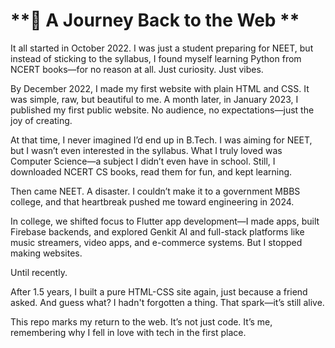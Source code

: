 # **🌱 A Journey Back to the Web **

It all started in October 2022. I was just a student preparing for NEET, but instead of sticking to the syllabus, I found myself learning Python from NCERT books—for no reason at all. Just curiosity. Just vibes.

By December 2022, I made my first website with plain HTML and CSS. It was simple, raw, but beautiful to me. A month later, in January 2023, I published my first public website. No audience, no expectations—just the joy of creating.

At that time, I never imagined I’d end up in B.Tech. I was aiming for NEET, but I wasn’t even interested in the syllabus. What I truly loved was Computer Science—a subject I didn’t even have in school. Still, I downloaded NCERT CS books, read them for fun, and kept learning.

Then came NEET. A disaster. I couldn’t make it to a government MBBS college, and that heartbreak pushed me toward engineering in 2024.

In college, we shifted focus to Flutter app development—I made apps, built Firebase backends, and explored Genkit AI and full-stack platforms like music streamers, video apps, and e-commerce systems. But I stopped making websites.

Until recently.

After 1.5 years, I built a pure HTML-CSS site again, just because a friend asked. And guess what? I hadn't forgotten a thing. That spark—it’s still alive.

This repo marks my return to the web. It’s not just code.
It’s me, remembering why I fell in love with tech in the first place.
